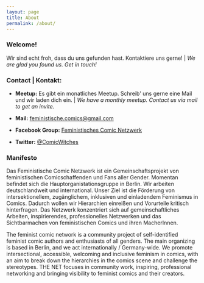 ```yaml
---
layout: page
title: About
permalink: /about/
---
```


### Welcome!
Wir sind echt froh, dass du uns gefunden hast. Kontaktiere uns gerne! | *We are glad you found us. Get in touch!*

### Contact | Kontakt:

* **Meetup:** Es gibt ein monatliches Meetup. Schreib' uns gerne eine Mail und wir laden dich ein. | *We have a monthly meetup. Contact us via mail to get an invite.*

* **Mail:** <feministische.comics@gmail.com>

* **Facebook Group:** [Feministisches Comic Netzwerk](https://www.facebook.com/groups/1712474105664302)

* **Twitter:** [@ComicWitches](https://twitter.com/comicwitches)


### Manifesto

Das Feministische Comic Netzwerk ist ein Gemeinschaftsprojekt von feministischen Comicschaffenden und Fans aller Gender. Momentan befindet sich die Hauptorganistationsgruppe in Berlin. Wir arbeiten deutschlandweit und international. Unser Ziel ist die Förderung von intersektionellem, zugänglichem, inklusiven und einladendem Feminismus in Comics. Dadurch wollen wir Hierarchien einreißen und Vorurteile kritisch hinterfragen. Das Netzwerk konzentriert sich auf gemeinschaftliches Arbeiten, inspirierendes, professionelles Netzwerken und das Sichtbarmachen von feministischen Comics und ihren MacherInnen.


The feminist comic network is a community project of self-identified feminist comic authors and enthusiasts of all genders. The main organizing is based in Berlin, and we act internationally / Germany-wide. We promote intersectional, accessible, welcoming and inclusive feminism in comics, with an aim to break down the hierarchies in the comics scene and challenge the stereotypes. THE NET focuses in community work, inspiring, professional networking and bringing visibility to feminist comics and their creators.

